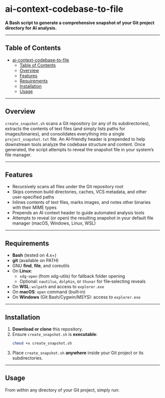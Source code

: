 # ai-context-codebase-to-file

**A Bash script to generate a comprehensive snapshot of your Git project directory for AI analysis.**

---

## Table of Contents

- [ai-context-codebase-to-file](#ai-context-codebase-to-file)
  - [Table of Contents](#table-of-contents)
  - [Overview](#overview)
  - [Features](#features)
  - [Requirements](#requirements)
  - [Installation](#installation)
  - [Usage](#usage)

---

## Overview

`create_snapshot.sh` scans a Git repository (or any of its subdirectories), extracts the contents of text files (and simply lists paths for images/binaries), and consolidates everything into a single `project_snapshot.txt` file. An AI‑friendly header is prepended to help downstream tools analyze the codebase structure and content. Once generated, the script attempts to reveal the snapshot file in your system’s file manager.

---

## Features

- Recursively scans all files under the Git repository root  
- Skips common build directories, caches, VCS metadata, and other user‑specified paths  
- Inlines contents of text files, marks images, and notes other binaries with their MIME types  
- Prepends an AI context header to guide automated analysis tools  
- Attempts to reveal (or open) the resulting snapshot in your default file manager (macOS, Windows, Linux, WSL)  

---

## Requirements

- **Bash** (tested on 4.x+)  
- **git** (available on PATH)  
- GNU **find**, **file**, and coreutils  
- On **Linux**:  
  - `xdg-open` (from xdg-utils) for fallback folder opening  
  - Optional: `nautilus`, `dolphin`, or `thunar` for file‑selecting reveals  
- On **WSL**: `wslpath` and access to `explorer.exe`  
- On **macOS**: `open` command (built‑in)  
- On **Windows** (Git Bash/Cygwin/MSYS): access to `explorer.exe`  

---

## Installation

1. **Download or clone** this repository.  
2. Ensure `create_snapshot.sh` is **executable**:
   ```bash
   chmod +x create_snapshot.sh
   ```
3. Place `create_snapshot.sh` **anywhere** inside your Git project or its subdirectories.

---

## Usage

From within any directory of your Git project, simply run:
